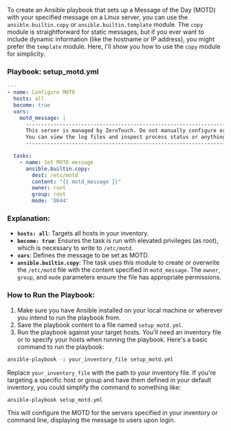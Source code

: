 To create an Ansible playbook that sets up a Message of the Day (MOTD) with your specified message on a Linux server, you can use the `ansible.builtin.copy` or `ansible.builtin.template` module. The `copy` module is straightforward for static messages, but if you ever want to include dynamic information (like the hostname or IP address), you might prefer the `template` module. Here, I'll show you how to use the `copy` module for simplicity.

### Playbook: setup_motd.yml

```yaml
---
- name: Configure MOTD
  hosts: all
  become: true
  vars:
    motd_message: |
      -----------------------------------------------------------------------------------------------------
      This server is managed by ZeroTouch. Do not manually configure or install anything on this server.
      You can view the log files and inspect process status or anything that does not modify this server.
      -----------------------------------------------------------------------------------------------------

  tasks:
    - name: Set MOTD message
      ansible.builtin.copy:
        dest: /etc/motd
        content: "{{ motd_message }}"
        owner: root
        group: root
        mode: '0644'
```

### Explanation:

- **`hosts: all`**: Targets all hosts in your inventory.
- **`become: true`**: Ensures the task is run with elevated privileges (as root), which is necessary to write to `/etc/motd`.
- **`vars`**: Defines the message to be set as MOTD.
- **`ansible.builtin.copy`**: The task uses this module to create or overwrite the `/etc/motd` file with the content specified in `motd_message`. The `owner`, `group`, and `mode` parameters ensure the file has appropriate permissions.

### How to Run the Playbook:

1. Make sure you have Ansible installed on your local machine or wherever you intend to run the playbook from.
2. Save the playbook content to a file named `setup_motd.yml`.
3. Run the playbook against your target hosts. You'll need an inventory file or to specify your hosts when running the playbook. Here's a basic command to run the playbook:

```bash
ansible-playbook -i your_inventory_file setup_motd.yml
```

Replace `your_inventory_file` with the path to your inventory file. If you're targeting a specific host or group and have them defined in your default inventory, you could simplify the command to something like:

```bash
ansible-playbook setup_motd.yml
```

This will configure the MOTD for the servers specified in your inventory or command line, displaying the message to users upon login.
